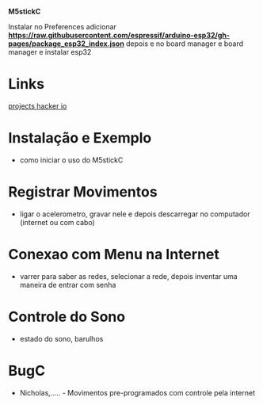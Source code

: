 **M5stickC**

Instalar no Preferences adicionar **https://raw.githubusercontent.com/espressif/arduino-esp32/gh-pages/package_esp32_index.json**
depois e no board manager e board manager e instalar esp32


# Links

[projects hacker io](https://m5stack.hackster.io/)


# Instalação e Exemplo

* como iniciar o uso do M5stickC

# Registrar Movimentos

* ligar o acelerometro, gravar nele e depois descarregar no computador (internet ou com cabo)

# Conexao com Menu na Internet

* varrer para saber as redes, selecionar a rede, depois inventar uma maneira de entrar com senha

# Controle do Sono

* estado do sono, barulhos


# BugC 

* Nicholas,..... - Movimentos pre-programados  com controle pela internet
